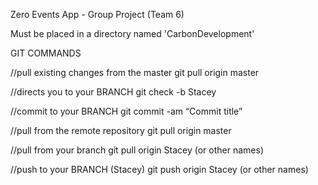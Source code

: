 Zero Events App - Group Project (Team 6)

Must be placed in a directory named 'CarbonDevelopment'

GIT COMMANDS 

//pull existing changes from the master
git pull origin master

//directs you to your BRANCH
git check -b Stacey

//commit to your BRANCH
git commit -am “Commit title”

//pull from the remote repository 
git pull origin master

//pull from your branch 
git pull origin Stacey (or other names)

//push to your BRANCH (Stacey)
git push origin Stacey (or other names)